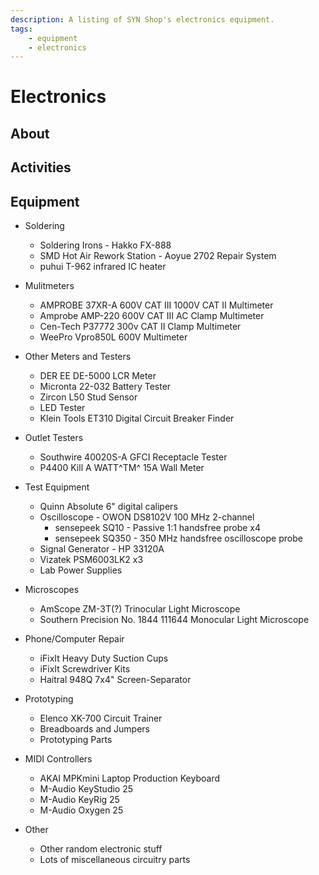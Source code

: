 ```yaml
--- 
description: A listing of SYN Shop's electronics equipment.
tags: 
    - equipment
    - electronics
---
```

# Electronics

## About
## Activities
## Equipment

* Soldering
    * Soldering Irons - Hakko FX-888
    * SMD Hot Air Rework Station - Aoyue 2702 Repair System
    * puhui T-962 infrared IC heater

* Mulitmeters
    * AMPROBE 37XR-A 600V CAT III 1000V CAT II Multimeter
    * Amprobe AMP-220 600V CAT III AC Clamp Multimeter
    * Cen-Tech P37772 300v CAT II Clamp Multimeter
    * WeePro Vpro850L 600V Multimeter

* Other Meters and Testers
    * DER EE DE-5000 LCR Meter
    * Micronta 22-032 Battery Tester
    * Zircon L50 Stud Sensor
    * LED Tester
    * Klein Tools ET310 Digital Circuit Breaker Finder

* Outlet Testers
    * Southwire 40020S-A GFCI Receptacle Tester
    * P4400 Kill A WATT^TM^ 15A Wall Meter
* Test Equipment
    * Quinn Absolute 6" digital calipers
    * Oscilloscope - OWON DS8102V 100 MHz 2-channel
        * sensepeek SQ10 - Passive 1:1 handsfree probe x4
        * sensepeek SQ350 - 350 MHz handsfree oscilloscope probe
    * Signal Generator - HP 33120A
    * Vizatek PSM6003LK2 x3
    * Lab Power Supplies

* Microscopes
    * AmScope ZM-3T(?) Trinocular Light Microscope
    * Southern Precision No. 1844 111644 Monocular Light Microscope
* Phone/Computer Repair
    * iFixIt Heavy Duty Suction Cups
    * iFixIt Screwdriver Kits
    * Haitral 948Q 7x4" Screen-Separator

* Prototyping
    * Elenco XK-700 Circuit Trainer
    * Breadboards and Jumpers
    * Prototyping Parts

* MIDI Controllers
    * AKAI MPKmini Laptop Production Keyboard
    * M-Audio KeyStudio 25
    * M-Audio KeyRig 25
    * M-Audio Oxygen 25

* Other
    * Other random electronic stuff
    * Lots of miscellaneous circuitry parts
